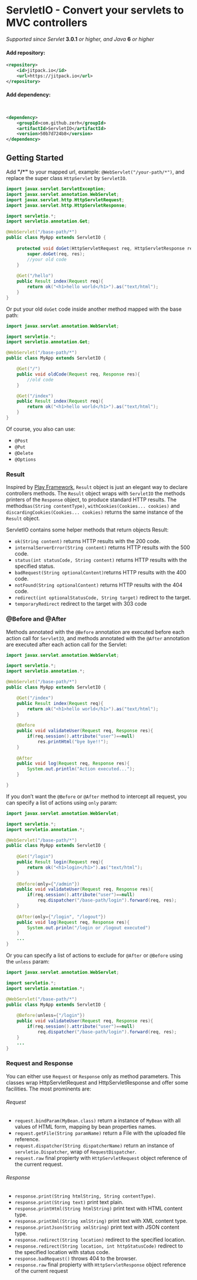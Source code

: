 # ServletIO - Convert your servlets to MVC controllers

*Supported since Servlet* **3.0.1** *or higher, and Java* **6** *or higher*

#### Add repository:
```xml
<repository>
    <id>jitpack.io</id>
    <url>https://jitpack.io</url>
</repository>
```
#### Add dependency:
```xml


<dependency>
    <groupId>com.github.zerh</groupId>
    <artifactId>ServletIO</artifactId>
    <version>50b7d724b8</version>
</dependency>
```

## Getting Started
Add **"/*"** to your mapped url, example: ```@WebServlet("/your-path/*")```, and replace the super class ```HttpServlet``` by ```ServletIO```.

```java
import javax.servlet.ServletException;
import javax.servlet.annotation.WebServlet;
import javax.servlet.http.HttpServletRequest;
import javax.servlet.http.HttpServletResponse;

import servletio.*;
import servletio.annotation.Get;

@WebServlet("/base-path/*")
public class MyApp extends ServletIO {
    
    protected void doGet(HttpServletRequest req, HttpServletResponse res) {
        super.doGet(req, res);
        //your old code
    }
    
    @Get("/hello")
    public Result index(Request req){
        return ok("<h1>hello world</h1>").as("text/html");
    }
}

```
Or put your old ```doGet``` code inside another method mapped with the base path:
```java
import javax.servlet.annotation.WebServlet;

import servletio.*;
import servletio.annotation.Get;

@WebServlet("/base-path/*")
public class MyApp extends ServletIO {

    @Get("/")
    public void oldCode(Request req, Response res){
        //old code
    }

    @Get("/index")
    public Result index(Request req){
        return ok("<h1>hello world</h1>").as("text/html");
    }
}
```

Of course, you also can use:
- ```@Post```
- ```@Put```
- ```@Delete```
- ```@Options```

### Result

Inspired by [Play Framework](https://www.playframework.com/), ```Result``` object is just an elegant way to declare controllers methods. The ```Result``` object wraps with ```ServletIO``` the methods printers of the ```Response``` object, to produce standard HTTP results. The methods```as(String contentType)```, ```withCookies(Cookies... cookies)``` and ```discardingCookies(Cookies... cookies)```  returns the same instance of the ```Result``` object.

ServletIO contains some helper methods that return objects Result:

- ```ok(String content)``` returns HTTP results with the 200 code.
- ```internalServerError(String content)``` returns HTTP results with the 500 code.
- ```status(int statusCode, String content)``` returns HTTP results with the specified status.
- ```badRequest(String optionalContent)```returns HTTP results with the 400 code.
- ```notFound(String optionalContent)``` returns HTTP results with the 404 code.
- ```redirect(int optionalStatusCode, String target)``` redirect to the target.
- ```temporaryRedirect``` redirect to the target with 303 code

### @Before and @After

Methods annotated with the ```@Before``` annotation are executed before each action call for ```ServletIO```, and methods annotated with the ```@After``` annotation are executed after each action call for the Servlet:

```java
import javax.servlet.annotation.WebServlet;

import servletio.*;
import servletio.annotation.*;

@WebServlet("/base-path/*")
public class MyApp extends ServletIO {

    @Get("/index")
    public Result index(Request req){
        return ok("<h1>hello world</h1>").as("text/html");
    }
    
    @Before
    public void validateUser(Request req, Response res){
        if(req.session().attribute("user")==null)
            res.printHtml("bye bye!!");
    }
    
    @After
    public void log(Request req, Response res){
        System.out.println("Action executed...");
    }

}
```
If you don’t want the ```@Before``` or ```@After``` method to intercept all request, you can specify a list of actions using ```only``` param:

```java
import javax.servlet.annotation.WebServlet;

import servletio.*;
import servletio.annotation.*;

@WebServlet("/base-path/*")
public class MyApp extends ServletIO {
    
    @Get("/login")
    public Result login(Request req){
    	return ok("<h1>login</h1>").as("text/html");
    }
    
    @Before(only={"/admin"})
    public void validateUser(Request req, Response res){
        if(req.session().attribute("user")==null)  
            req.dispatcher("/base-path/login").forward(req, res);
    }
    
    @After(only={"/login", "/logout"})
    public void log(Request req, Response res){
        System.out.prinln("/login or /logout executed")
    }
    ...
}
```

Or you can specify a list of actions to exclude for ```@After``` or ```@Before``` using the ```unless``` param:

```java
import javax.servlet.annotation.WebServlet;

import servletio.*;
import servletio.annotation.*;

@WebServlet("/base-path/*")
public class MyApp extends ServletIO {
    
    @Before(unless={"/login"})
    public void validateUser(Request req, Response res){
        if(req.session().attribute("user")==null)
            req.dispatcher("/base-path/login").forward(req, res);
    }
    ...
}
```

### Request and Response

You can either use ```Request``` or ```Response``` only as method parameters. This classes wrap HttpServletRequest and HttpServletResponse and offer some facilities. The most prominents are:

###### Request
- ```request.bindParam(MyBean.class)``` return a instance of ```MyBean``` with all values of HTML form, mapping by bean properties names.
- ```request.getFile(String paramName)``` return a File with the uploaded file reference.
- ```request.dispatcher(String dispatcherName)``` return an instance of ```servletio.Dispatcher```, wrap of ```RequestDispatcher```.
- ```request.raw``` final propierty with ```HttpServletRequest``` object reference of the current request.

###### Response
- ```response.print(String htmlString, String contentType)```.
- ```response.print(String text)``` print text plain.
- ```response.printHtml(String htmlString)``` print text with HTML content type.
- ```response.printXml(String xmlString)``` print text with XML content type.
- ```response.printJson(String xmlString)``` print text with JSON content type.
- ```response.redirect(String location)``` redirect to the specified location.
- ```response.redirect(String location, int httpStatusCode)``` redirect to the specified location with status code.
- ```response.badRequest()``` throws 404 to the browser.
- ```response.raw``` final propierty with ```HttpServletResponse``` object reference of the current request
